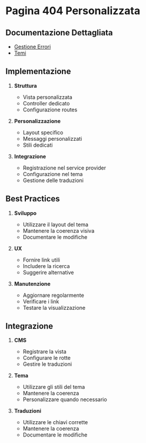 # Pagina 404 Personalizzata

## Documentazione Dettagliata

- [Gestione Errori](./../errors.md)
- [Temi](./../themes/structure.md)

## Implementazione

1. **Struttura**
   - Vista personalizzata
   - Controller dedicato
   - Configurazione routes

2. **Personalizzazione**
   - Layout specifico
   - Messaggi personalizzati
   - Stili dedicati

3. **Integrazione**
   - Registrazione nel service provider
   - Configurazione nel tema
   - Gestione delle traduzioni

## Best Practices

1. **Sviluppo**
   - Utilizzare il layout del tema
   - Mantenere la coerenza visiva
   - Documentare le modifiche

2. **UX**
   - Fornire link utili
   - Includere la ricerca
   - Suggerire alternative

3. **Manutenzione**
   - Aggiornare regolarmente
   - Verificare i link
   - Testare la visualizzazione

## Integrazione

1. **CMS**
   - Registrare la vista
   - Configurare le rotte
   - Gestire le traduzioni

2. **Tema**
   - Utilizzare gli stili del tema
   - Mantenere la coerenza
   - Personalizzare quando necessario

3. **Traduzioni**
   - Utilizzare le chiavi corrette
   - Mantenere la coerenza
   - Documentare le modifiche 
